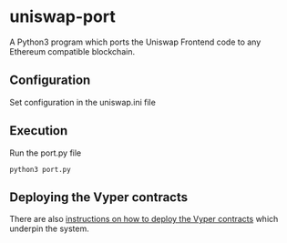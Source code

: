 # uniswap-port
A Python3 program which ports the Uniswap Frontend code to any Ethereum compatible blockchain.

## Configuration
Set configuration in the uniswap.ini file

## Execution
Run the port.py file
```
python3 port.py
```

## Deploying the Vyper contracts
There are also [instructions on how to deploy the Vyper contracts](https://github.com/CyberMiles/uniswap-port/blob/master/deploying_uniswap_vyper_contracts.md) which underpin the system. 
